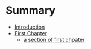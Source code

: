 # Summary

* [Introduction](README.md)
* [First Chapter](chapter1.md)
   * [a section of first chpater](a_section_of_first_chpater.md)

